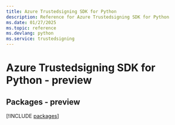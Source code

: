 ```yaml
---
title: Azure Trustedsigning SDK for Python
description: Reference for Azure Trustedsigning SDK for Python
ms.date: 01/27/2025
ms.topic: reference
ms.devlang: python
ms.service: trustedsigning
---
```

# Azure Trustedsigning SDK for Python - preview
## Packages - preview
[!INCLUDE [packages](trustedsigning-index.md)]